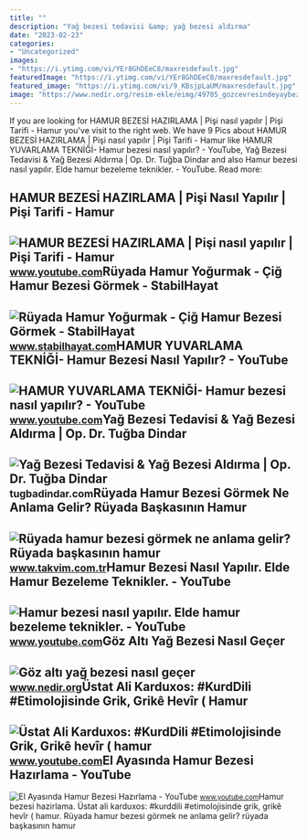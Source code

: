 ```yaml
---
title: ""
description: "Yağ bezesi tedavisi &amp; yağ bezesi aldırma"
date: "2023-02-23"
categories:
- "Uncategorized"
images:
- "https://i.ytimg.com/vi/YEr8GhDEeC8/maxresdefault.jpg"
featuredImage: "https://i.ytimg.com/vi/YEr8GhDEeC8/maxresdefault.jpg"
featured_image: "https://i.ytimg.com/vi/9_KBsjpLaUM/maxresdefault.jpg"
image: "https://www.nedir.org/resim-ekle/eimg/49705_gozcevresindeyaybezesi.jpg"
---
```


If you are looking for HAMUR BEZESİ HAZIRLAMA | Pişi nasıl yapılır | Pişi Tarifi - Hamur you've visit to the right web. We have 9 Pics about HAMUR BEZESİ HAZIRLAMA | Pişi nasıl yapılır | Pişi Tarifi - Hamur like HAMUR YUVARLAMA TEKNİĞİ- Hamur bezesi nasıl yapılır? - YouTube, Yağ Bezesi Tedavisi &amp; Yağ Bezesi Aldırma | Op. Dr. Tuğba Dindar and also Hamur bezesi nasıl yapılır. Elde hamur bezeleme teknikler. - YouTube. Read more:

HAMUR BEZESİ HAZIRLAMA | Pişi Nasıl Yapılır | Pişi Tarifi - Hamur
-----------------------------------------------------------------

 ![HAMUR BEZESİ HAZIRLAMA | Pişi nasıl yapılır | Pişi Tarifi - Hamur](https://i.ytimg.com/vi/98WraBv9Ndw/maxresdefault.jpg?sqp=-oaymwEmCIAKENAF8quKqQMa8AEB-AHUBoAC4AOKAgwIABABGGUgTyg7MA8=&rs=AOn4CLDueUYHaDa3LwnX8XniC1TsGj3iWg) <small>www.youtube.com</small>Rüyada Hamur Yoğurmak - Çiğ Hamur Bezesi Görmek - StabilHayat
-------------------------------------------------------------

 ![Rüyada Hamur Yoğurmak - Çiğ Hamur Bezesi Görmek - StabilHayat](https://www.stabilhayat.com/wp-content/uploads/2020/07/rüyada-hamur-yoğurmak-800x445.jpg) <small>www.stabilhayat.com</small>HAMUR YUVARLAMA TEKNİĞİ- Hamur Bezesi Nasıl Yapılır? - YouTube
--------------------------------------------------------------

 ![HAMUR YUVARLAMA TEKNİĞİ- Hamur bezesi nasıl yapılır? - YouTube](https://i.ytimg.com/vi/yIn_dJDrtyk/maxresdefault.jpg) <small>www.youtube.com</small>Yağ Bezesi Tedavisi &amp; Yağ Bezesi Aldırma | Op. Dr. Tuğba Dindar
-------------------------------------------------------------------

 ![Yağ Bezesi Tedavisi & Yağ Bezesi Aldırma | Op. Dr. Tuğba Dindar](https://tugbadindar.com/yuklemeler/tedavi-gorselleri/yag-bezesi-tedavisi.jpg) <small>tugbadindar.com</small>Rüyada Hamur Bezesi Görmek Ne Anlama Gelir? Rüyada Başkasının Hamur
-------------------------------------------------------------------

 ![Rüyada hamur bezesi görmek ne anlama gelir? Rüyada başkasının hamur](https://iatkv.tmgrup.com.tr/366b1a/0/0/0/0/0/0?u=https:%2f%2fitkv.tmgrup.com.tr%2falbum%2f2021%2f12%2f30%2fruyada-hamur-bezesi-gormek-ne-anlama-gelir-ruyada-baskasinin-hamur-yogurdugunu-gormek-neye-yorumlanir-1640893468530.jpg&mw=1100&l=1) <small>www.takvim.com.tr</small>Hamur Bezesi Nasıl Yapılır. Elde Hamur Bezeleme Teknikler. - YouTube
--------------------------------------------------------------------

 ![Hamur bezesi nasıl yapılır. Elde hamur bezeleme teknikler. - YouTube](https://i.ytimg.com/vi/p34CRAdzUzY/maxres2.jpg?sqp=-oaymwEoCIAKENAF8quKqQMcGADwAQH4AYwCgALgA4oCDAgAEAEYXSBlKFUwDw==&rs=AOn4CLAu8TP02Fu9Nv2I1yIXnjEOp_30IQ) <small>www.youtube.com</small>Göz Altı Yağ Bezesi Nasıl Geçer
-------------------------------

 ![Göz altı yağ bezesi nasıl geçer](https://www.nedir.org/resim-ekle/eimg/49705_gozcevresindeyaybezesi.jpg) <small>www.nedir.org</small>Üstat Ali Karduxos: #KurdDili #Etimolojisinde Grik, Grikê Hevîr ( Hamur
-----------------------------------------------------------------------

 ![Üstat Ali Karduxos: #KurdDili #Etimolojisinde Grik, Grikê hevîr ( hamur](https://i.ytimg.com/vi/YEr8GhDEeC8/maxresdefault.jpg) <small>www.youtube.com</small>El Ayasında Hamur Bezesi Hazırlama - YouTube
--------------------------------------------

 ![El Ayasında Hamur Bezesi Hazırlama - YouTube](https://i.ytimg.com/vi/9_KBsjpLaUM/maxresdefault.jpg) <small>www.youtube.com</small>Hamur bezesi̇ hazirlama. Üstat ali karduxos: #kurddili #etimolojisinde grik, grikê hevîr ( hamur. Rüyada hamur bezesi görmek ne anlama gelir? rüyada başkasının hamur
